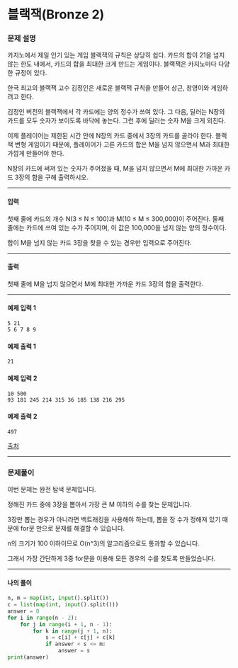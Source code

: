 # 블랙잭(Bronze 2)

### 문제 설명

카지노에서 제일 인기 있는 게임 블랙잭의 규칙은 상당히 쉽다. 카드의 합이 21을 넘지 않는 한도 내에서, 카드의 합을 최대한 크게 만드는 게임이다. 블랙잭은 카지노마다 다양한 규정이 있다.   

한국 최고의 블랙잭 고수 김정인은 새로운 블랙잭 규칙을 만들어 상근, 창영이와 게임하려고 한다.   

김정인 버전의 블랙잭에서 각 카드에는 양의 정수가 쓰여 있다. 그 다음, 딜러는 N장의 카드를 모두 숫자가 보이도록 바닥에 놓는다. 그런 후에 딜러는 숫자 M을 크게 외친다.   

이제 플레이어는 제한된 시간 안에 N장의 카드 중에서 3장의 카드를 골라야 한다. 블랙잭 변형 게임이기 때문에, 플레이어가 고른 카드의 합은 M을 넘지 않으면서 M과 최대한 가깝게 만들어야 한다.   

N장의 카드에 써져 있는 숫자가 주어졌을 때, M을 넘지 않으면서 M에 최대한 가까운 카드 3장의 합을 구해 출력하시오.   

---

#### 입력

첫째 줄에 카드의 개수 N(3 ≤ N ≤ 100)과 M(10 ≤ M ≤ 300,000)이 주어진다. 둘째 줄에는 카드에 쓰여 있는 수가 주어지며, 이 값은 100,000을 넘지 않는 양의 정수이다.   

합이 M을 넘지 않는 카드 3장을 찾을 수 있는 경우만 입력으로 주어진다.     

---

#### 출력

첫째 줄에 M을 넘지 않으면서 M에 최대한 가까운 카드 3장의 합을 출력한다.   

---
#### 예제 입력 1

~~~
5 21
5 6 7 8 9
~~~

#### 예제 출력 1

~~~
21
~~~

#### 예제 입력 2

~~~
10 500
93 181 245 214 315 36 185 138 216 295
~~~

#### 예제 출력 2

~~~
497
~~~

[출처](https://www.acmicpc.net/problem/2798)

---

### 문제풀이

이번 문제는 완전 탐색 문제입니다.   

정해진 카드 중에 3장을 뽑아서 가장 큰 M 이하의 수를 찾는 문제입니다.   

3장만 뽑는 경우가 아니라면 백트래킹을 사용해야 하는데, 뽑을 장 수가 정해져 있기 때문에 for문 만으로 문제를 해결할 수 있습니다.   

n의 크기가 100 이하이므로 O(n^3)의 알고리즘으로도 통과할 수 있습니다.   

그래서 가장 간단하게 3중 for문을 이용해 모든 경우의 수를 찾도록 만들었습니다.

---

#### 나의 풀이

~~~python
n, m = map(int, input().split())
c = list(map(int, input().split()))
answer = 0
for i in range(n - 2):
    for j in range(i + 1, n - 1):
        for k in range(j + 1, n):
            s = c[i] + c[j] + c[k]
            if answer < s <= m:
                answer = s
print(answer)
~~~
